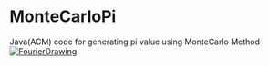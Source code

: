 # MonteCarloPi
Java(ACM) code for generating pi value using MonteCarlo Method
[![FourierDrawing](https://img.youtube.com/vi/fzMqlLf0Yvs/0.jpg)](https://www.youtube.com/watch?v=fzMqlLf0Yvs)
